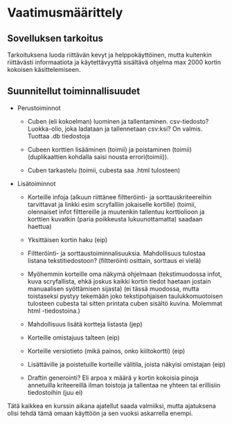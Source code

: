 # Vaatimusmäärittely

## Sovelluksen tarkoitus

Tarkoituksena luoda riittävän kevyt ja helppokäyttöinen, mutta kuitenkin riittävästi informaatiota ja käytettävyyttä sisältävä ohjelma max 2000 kortin kokoisen käsittelemiseen.

## Suunnitellut toiminnallisuudet

- Perustoiminnot

  - Cuben (eli kokoelman) luominen ja tallentaminen. csv-tiedosto? Luokka-olio, joka ladataan ja tallennetaan csv:ksi? On valmis. Tuottaa .db tiedostoja

  - Cubeen korttien lisääminen (toimii) ja poistaminen (toimii) (duplikaattien kohdalla saisi nousta errori(toimii)).

  - Cuben tarkastelu (toimii, cubesta saa .html tulosteen)

- Lisätoiminnot

  - Korteille infoja (alkuun riittänee filtteröinti- ja sorttauskriteereihin tarvittavat ja linkki esim scryfalliin jokaiselle kortille) (toimii, olennaiset infot filttereille ja muutenkin tallentuu korttiolioon ja korttien kuvatkin (paria poikkeusta lukuunottamatta) saadaan haettua)

  - Yksittäisen kortin haku (eip)

  - Filtteröinti- ja sorttaustoiminnalisuuksia. Mahdollisuus tulostaa listana tekstitiedostoon? (filtteröinti osittain, sorttaus ei vielä)

  - Myöhemmin korteille oma näkymä ohjelmaan (tekstimuodossa infot, kuva scryfallista, ehkä joskus kaikki kortin tiedot haetaan jostain manuaalisen syöttämisen sijasta) (ei tässä muodossa, mutta toistaseksi pystyy tekemään joko tekstipohjaisen taulukkomuotoisen tulosteen cubesta tai sitten printata cuben sisältö kuvina. Molemmat html -tiedostoina.)

  - Mahdollisuus lisätä kortteja listasta (jep)

  - Korteille omistajuus talteen (eip)

  - Korteille versiotieto (mikä painos, onko kiiltokortti) (eip)

  - Lisättäville ja poistetuille korteille välitila, joista näkyisi omistajan (eip)

  - Draftin generointi? Eli arpoa x määrä y kortin kokoisia pinoja annetuilla kriteereillä ilman toistoja ja tallentaa ne yhteen tai erillisiin tiedostoihin (juu ei)

Tätä kaikkea en kurssin aikana ajatellut saada valmiiksi, mutta ajatuksena olisi tehdä tämä omaan käyttöön ja sen vuoksi askarrella enempi.
